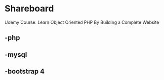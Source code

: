 # Shareboard

Udemy Course: Learn Object Oriented PHP By Building a Complete Website

## -php
## -mysql
## -bootstrap 4
